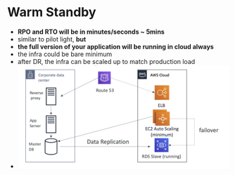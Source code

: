 
# Warm Standby

- **RPO and RTO will be in minutes/seconds ~ 5mins** 
- similar to pilot light, **but**
- **the full version of your application will be running in cloud always**
- the infra could be bare minimum
- after DR, the infra can be scaled up to match production load
- ![image](../../img/Pasted_image_20240505170748.png)
